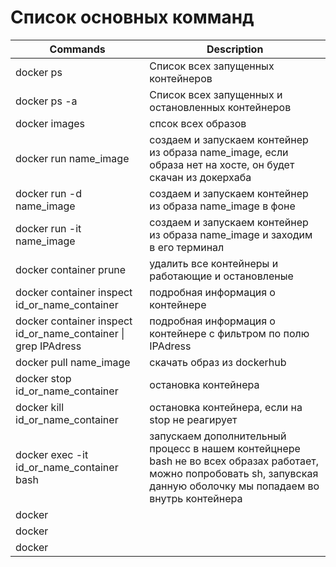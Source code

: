 # Список основных комманд

|Commands|Description|
|-----------------|-----------------------|
|docker ps |Список всех запущенных контейнеров|
|docker ps -a |Список всех запущенных и остановленных контейнеров|
|docker  images|спсок всех образов|
|docker run name_image |создаем и запускаем контейнер из образа name_image, если образа нет на хосте, он будет скачан из докерхаба|
|docker run -d name_image |создаем и запускаем контейнер из образа name_image в фоне |
|docker run -it name_image|создаем и запускаем контейнер из образа name_image и заходим в его терминал|
|docker container prune |удалить все контейнеры и работающие и остановленые|
|docker container inspect id_or_name_container |подробная информация о контейнере|
|docker container inspect id_or_name_container &#124; grep IPAdress |подробная информация о контейнере c фильтром по полю IPAdress|
|docker pull name_image |скачать образ из dockerhub|
|docker stop id_or_name_container |остановка контейнера|
|docker kill id_or_name_container |остановка контейнера, если на stop не реагирует|
|docker exec -it id_or_name_container bash |запускаем дополнительный процесс в нашем контейцнере bash не во всех образах работает, можно попробовать sh, запувская данную оболочку мы попадаем во внутрь контейнера|     
|docker  ||     
|docker  ||     
|docker  ||     
